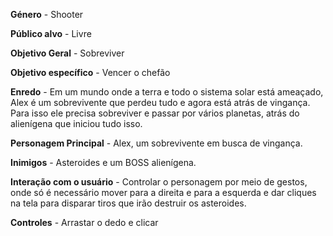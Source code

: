 **Género** - Shooter

**Público alvo** - Livre

**Objetivo Geral** - Sobreviver

**Objetivo específico** - Vencer o chefão

**Enredo** - Em um mundo onde a terra e todo o sistema solar está ameaçado, Alex é um sobrevivente que perdeu tudo e agora está atrás de vingança. Para isso ele precisa sobreviver e passar por vários planetas, atrás do alienígena que iniciou tudo isso.

**Personagem Principal** - Alex, um sobrevivente em busca de vingança.

**Inimigos** - Asteroides e um BOSS alienígena.

**Interação com o usuário** - Controlar o personagem por meio de gestos, onde só é necessário mover para a direita e para a esquerda e dar cliques na tela para disparar tiros que irão destruir os asteroides.

**Controles** -  Arrastar o dedo e clicar